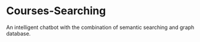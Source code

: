 # Courses-Searching
An intelligent chatbot with the combination of semantic searching and graph database.
